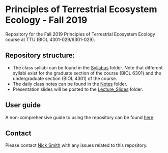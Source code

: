 # Principles of Terrestrial Ecosystem Ecology - Fall 2019
Repository for the Fall 2019 Principles of Terrestrial Ecosystem Ecology 
course at TTU (BIOL 4301-029/6301-029).

## Repository structure:
* The class syllabi can be found in the [Syllabus](Syllabus) folder.
Note that different syllabi exist for the graduate section of the course (BIOL 6301)
and the undergraduate section (BIOL 4301) of the course.
* The daily class notes can be found in the [Notes](Notes) folder.
* Presentation slides will be posted to the [Lecture_Slides](Lecture_Slides) folder.

## User guide
A non-comprehensive guide to using the repository can be found [here](user_guide.md).

## Contact
Please contact [Nick Smith](mailto:nick.smith@ttu.edu) with any issues related 
to this repository.